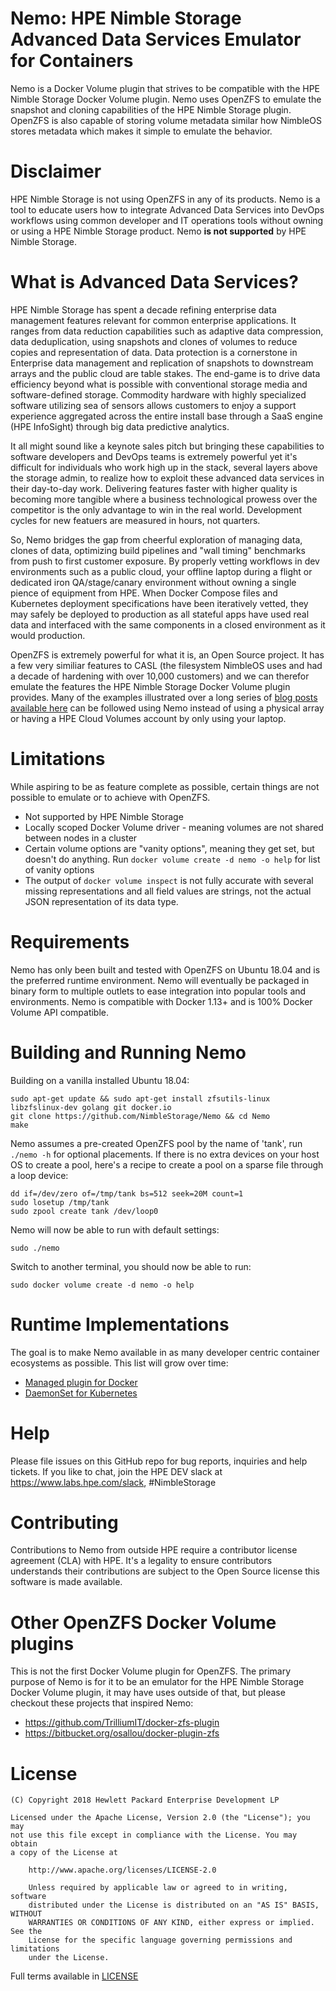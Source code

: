 # Nemo: HPE Nimble Storage Advanced Data Services Emulator for Containers
Nemo is a Docker Volume plugin that strives to be compatible with the HPE Nimble Storage Docker Volume plugin. Nemo uses OpenZFS to emulate the snapshot and cloning capabilities of the HPE Nimble Storage plugin. OpenZFS is also capable of storing volume metadata similar how NimbleOS stores metadata which makes it simple to emulate the behavior.

# Disclaimer
HPE Nimble Storage is not using OpenZFS in any of its products. Nemo is a tool to educate users how to integrate Advanced Data Services into DevOps workflows using common developer and IT operations tools without owning or using a HPE Nimble Storage product. Nemo **is not supported** by HPE Nimble Storage.

# What is Advanced Data Services?
HPE Nimble Storage has spent a decade refining enterprise data management features relevant for common enterprise applications. It ranges from data reduction capabilities such as adaptive data compression, data deduplication, using snapshots and clones of volumes to reduce copies and representation of data. Data protection is a cornerstone in Enterprise data management and replication of snapshots to downstream arrays and the public cloud are table stakes. The end-game is to drive data efficiency beyond what is possible with conventional storage media and software-defined storage. Commodity hardware with highly specialized software utilizing sea of sensors allows customers to enjoy a support experience aggregated across the entire install base through a SaaS engine (HPE InfoSight) through big data predictive analytics.

It all might sound like a keynote sales pitch but bringing these capabilities to software developers and DevOps teams is extremely powerful yet it's difficult for individuals who work high up in the stack, several layers above the storage admin, to realize how to exploit these advanced data services in their day-to-day work. Delivering features faster with higher quality is becoming more tangible where a business technological prowess over the competitor is the only advantage to win in the real world. Development cycles for new featuers are measured in hours, not quarters.

So, Nemo bridges the gap from cheerful exploration of managing data, clones of data, optimizing build pipelines and "wall timing" benchmarks from push to first customer exposure. By properly vetting workflows in dev environments such as a public cloud, your offline laptop during a flight or dedicated iron QA/stage/canary environment without owning a single pience of equipment from HPE. When Docker Compose files and Kubernetes deployment specifications have been iteratively vetted, they may safely be deployed to production as all stateful apps have used real data and interfaced with the same components in a closed environment as it would production.

OpenZFS is extremely powerful for what it is, an Open Source project. It has a few very similiar features to CASL (the filesystem NimbleOS uses and had a decade of hardening with over 10,000 customers) and we can therefor emulate the features the HPE Nimble Storage Docker Volume plugin provides. Many of the examples illustrated over a long series of [blog posts available here](https://community.hpe.com/t5/user/viewprofilepage/user-id/1879662) can be followed using Nemo instead of using a physical array or having a HPE Cloud Volumes account by only using your laptop.

# Limitations
While aspiring to be as feature complete as possible, certain things are not possible to emulate or to achieve with OpenZFS.
* Not supported by HPE Nimble Storage
* Locally scoped Docker Volume driver - meaning volumes are not shared between nodes in a cluster
* Certain volume options are "vanity options", meaning they get set, but doesn't do anything. Run `docker volume create -d nemo -o help` for list of vanity options
* The output of `docker volume inspect` is not fully accurate with several missing representations and all field values are strings, not the actual JSON representation of its data type.

# Requirements
Nemo has only been built and tested with OpenZFS on Ubuntu 18.04 and is the preferred runtime environment. Nemo will eventually be packaged in binary form to multiple outlets to ease integration into popular tools and environments. Nemo is compatible with Docker 1.13+ and is 100% Docker Volume API compatible. 

# Building and Running Nemo
Building on a vanilla installed Ubuntu 18.04:
```
sudo apt-get update && sudo apt-get install zfsutils-linux libzfslinux-dev golang git docker.io 
git clone https://github.com/NimbleStorage/Nemo && cd Nemo
make
```

Nemo assumes a pre-created OpenZFS pool by the name of 'tank', run `./nemo -h` for optional placements. If there is no extra devices on your host OS to create a pool, here's a recipe to create a pool on a sparse file through a loop device:
```
dd if=/dev/zero of=/tmp/tank bs=512 seek=20M count=1
sudo losetup /tmp/tank
sudo zpool create tank /dev/loop0
```

Nemo will now be able to run with default settings:
```
sudo ./nemo
```

Switch to another terminal, you should now be able to run:
```
sudo docker volume create -d nemo -o help
```

# Runtime Implementations
The goal is to make Nemo available in as many developer centric container ecosystems as possible. This list will grow over time:

 * [Managed plugin for Docker](runtime/docker-v2)
 * [DaemonSet for Kubernetes](runtime/k8s)

# Help
Please file issues on this GitHub repo for bug reports, inquiries and help tickets. If you like to chat, join the HPE DEV slack at https://www.labs.hpe.com/slack, #NimbleStorage

# Contributing
Contributions to Nemo from outside HPE require a contributor license agreement (CLA) with HPE. It's a legality to ensure contributors understands their contributions are subject to the Open Source license this software is made available.

# Other OpenZFS Docker Volume plugins
This is not the first Docker Volume plugin for OpenZFS. The primary purpose of Nemo is for it to be an emulator for the HPE Nimble Storage Docker Volume plugin, it may have uses outside of that, but please checkout these projects that inspired Nemo:

* https://github.com/TrilliumIT/docker-zfs-plugin
* https://bitbucket.org/osallou/docker-plugin-zfs

# License
```
(C) Copyright 2018 Hewlett Packard Enterprise Development LP

Licensed under the Apache License, Version 2.0 (the "License"); you may
not use this file except in compliance with the License. You may obtain
a copy of the License at

    http://www.apache.org/licenses/LICENSE-2.0

    Unless required by applicable law or agreed to in writing, software
    distributed under the License is distributed on an "AS IS" BASIS, WITHOUT
    WARRANTIES OR CONDITIONS OF ANY KIND, either express or implied. See the
    License for the specific language governing permissions and limitations
    under the License.
```
Full terms available in [LICENSE](LICENSE)
